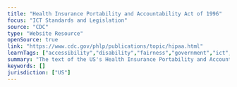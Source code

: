 ```yaml
---
title: "Health Insurance Portability and Accountability Act of 1996"
focus: "ICT Standards and Legislation"
source: "CDC"
type: "Website Resource"
openSource: true
link: "https://www.cdc.gov/phlp/publications/topic/hipaa.html"
learnTags: ["accessibility","disability","fairness","government","ict","legislationAndLaw","dataAndDataSecurity"]
summary: "The text of the US's Health Insurance Portability and Accountability Act."
keywords: []
jurisdiction: ["US"]
---
```

